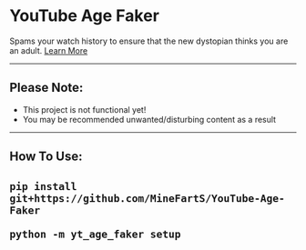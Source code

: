 
# YouTube Age Faker

Spams your watch history to ensure that the new dystopian thinks you are an adult. [Learn More](https://blog.youtube/news-and-events/extending-our-built-in-protections-to-more-teens-on-youtube/)

<hr>

<h2> Please Note: </h2>

- This project is not functional yet!
- You may be recommended unwanted/disturbing content as a result

<hr>

<h2> How To Use:

<h2>
     
`pip install git+https://github.com/MineFartS/YouTube-Age-Faker`

`python -m yt_age_faker setup`
